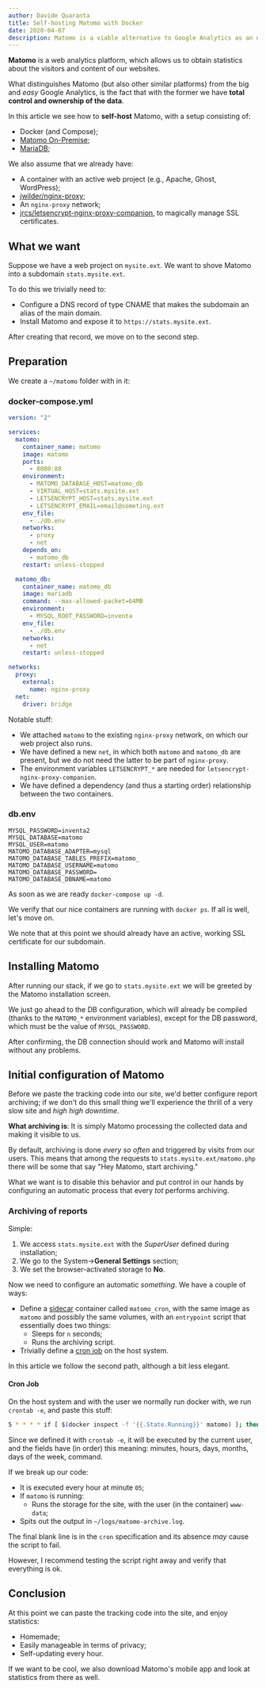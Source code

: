 ```yaml
---
author: Davide Quaranta
title: Self-hosting Matomo with Docker
date: 2020-04-07
description: Matomo is a viable alternative to Google Analytics as an ethical and privacy-oriented web analytics tool. In this post we see how to install it with Docker, alongside MariaDB and a couple of nginx-related containers.
---
```


**Matomo** is a web analytics platform, which allows us to obtain statistics about the visitors and content of our websites.

What distinguishes Matomo (but also other similar platforms) from the big and _easy_ Google Analytics, is the fact that with the former we have **total control and ownership of the data**.

In this article we see how to **self-host** Matomo, with a setup consisting of:

- Docker (and Compose);
- [Matomo On-Premise](https://hub.docker.com/_/matomo);
- [MariaDB](https://hub.docker.com/_/mariadb/);

We also assume that we already have:

- A container with an active web project (e.g., Apache, Ghost, WordPress);
- [jwilder/nginx-proxy](https://hub.docker.com/r/jwilder/nginx-proxy/);
- An `nginx-proxy` network;
- [jrcs/letsencrypt-nginx-proxy-companion](https://hub.docker.com/r/jrcs/letsencrypt-nginx-proxy-companion), to magically manage SSL certificates.

## What we want

Suppose we have a web project on `mysite.ext`. We want to shove Matomo into a subdomain `stats.mysite.ext`.

To do this we trivially need to:

- Configure a DNS record of type CNAME that makes the subdomain an alias of the main domain.
- Install Matomo and expose it to `https://stats.mysite.ext`.

After creating that record, we move on to the second step.

## Preparation

We create a `~/matomo` folder with in it:

### docker-compose.yml

```yaml
version: "2"

services:
  matomo:
    container_name: matomo
    image: matomo
    ports:
      - 8080:80
    environment:
      - MATOMO_DATABASE_HOST=matomo_db
      - VIRTUAL_HOST=stats.mysite.ext
      - LETSENCRYPT_HOST=stats.mysite.ext
      - LETSENCRYPT_EMAIL=email@someting.ext
    env_file:
      - ./db.env
    networks:
      - proxy
      - net
    depends_on:
      - matomo_db
    restart: unless-stopped

  matomo_db:
    container_name: matomo_db
    image: mariadb
    command: --max-allowed-packet=64MB
    environment:
      - MYSQL_ROOT_PASSWORD=inventa
    env_file:
      - ./db.env
    networks:
      - net
    restart: unless-stopped

networks:
  proxy:
    external:
      name: nginx-proxy
  net:
    driver: bridge
```

Notable stuff:

- We attached `matomo` to the existing `nginx-proxy` network, on which our web project also runs.
- We have defined a new `net`, in which both `matomo` and `matomo_db` are present, but we do not need the latter to be part of `nginx-proxy`.
- The environment variables `LETSENCRYPT_*` are needed for `letsencrypt-nginx-proxy-companion`.
- We have defined a dependency (and thus a starting order) relationship between the two containers.

### db.env

```
MYSQL_PASSWORD=inventa2
MYSQL_DATABASE=matomo
MYSQL_USER=matomo
MATOMO_DATABASE_ADAPTER=mysql
MATOMO_DATABASE_TABLES_PREFIX=matomo_
MATOMO_DATABASE_USERNAME=matomo
MATOMO_DATABASE_PASSWORD=
MATOMO_DATABASE_DBNAME=matomo
```

As soon as we are ready `docker-compose up -d`.

We verify that our nice containers are running with `docker ps`. If all is well, let's move on.

We note that at this point we should already have an active, working SSL certificate for our subdomain.

## Installing Matomo

After running our stack, if we go to `stats.mysite.ext` we will be greeted by the Matomo installation screen.

We just go ahead to the DB configuration, which will already be compiled (thanks to the `MATOMO_*` environment variables), except for the DB password, which must be the value of `MYSQL_PASSWORD`.

After confirming, the DB connection should work and Matomo will install without any problems.

## Initial configuration of Matomo

Before we paste the tracking code into our site, we'd better configure report archiving; if we don't do this small thing we'll experience the thrill of a very slow site and _high high downtime_.

**What archiving is**: It is simply Matomo processing the collected data and making it visible to us.

By default, archiving is done _every so often_ and triggered by visits from our users. This means that among the requests to `stats.mysite.ext/matomo.php` there will be some that say "Hey Matomo, start archiving."

What we want is to disable this behavior and put control in our hands by configuring an automatic process that every _tot_ performs archiving.

### Archiving of reports

Simple:

1. We access `stats.mysite.ext` with the _SuperUser_ defined during installation;
2. We go to the System->**General Settings** section;
3. We set the browser-activated storage to **No**.

Now we need to configure an automatic _something_. We have a couple of ways:

- Define a [sidecar](https://docs.microsoft.com/en-us/azure/architecture/patterns/sidecar) container called `matomo_cron`, with the same image as `matomo` and possibly the same volumes, with an `entrypoint` script that essentially does two things:
  - Sleeps for `n` seconds;
  - Runs the archiving script.
- Trivially define a [cron job](https://matomo.org/docs/setup-auto-archiving/) on the host system.

In this article we follow the second path, although a bit less elegant.

#### Cron Job

On the host system and with the user we normally run docker with, we run `crontab -e`, and paste this stuff:

```sh
5 * * * * if [ $(docker inspect -f '{{.State.Running}}' matomo) ]; then docker exec -t matomo on -s "/bin/bash" -c "/usr/local/bin/php /var/www/html/console core:archive --url=https://stats.mysite.ext" www-data; fi >> /home/user/logs/matomo-archive.log

```

Since we defined it with `crontab -e`, it will be executed by the current user, and the fields have (in order) this meaning: minutes, hours, days, months, days of the week, command.

If we break up our code:

- It is executed every hour at minute `05`;
- If `matomo` is running:
  - Runs the storage for the site, with the user (in the container) `www-data`;
- Spits out the output in `~/logs/matomo-archive.log`.

The final blank line is in the `cron` specification and its absence _may_ cause the script to fail.

However, I recommend testing the script right away and verify that everything is ok.

## Conclusion

At this point we can paste the tracking code into the site, and enjoy statistics:

- Homemade;
- Easily manageable in terms of privacy;
- Self-updating every hour.

If we want to be cool, we also download Matomo's mobile app and look at statistics from there as well.
